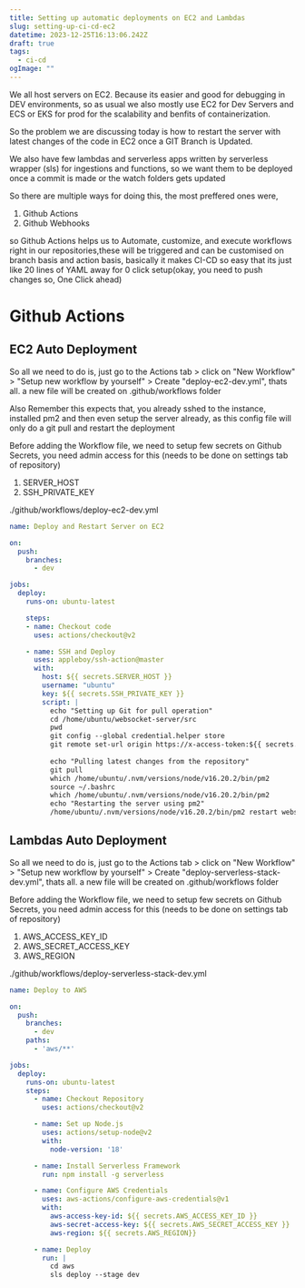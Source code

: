 ```yaml
---
title: Setting up automatic deployments on EC2 and Lambdas
slug: setting-up-ci-cd-ec2
datetime: 2023-12-25T16:13:06.242Z
draft: true
tags:
  - ci-cd
ogImage: ""
---
```


We all host servers on EC2. Because its easier and good for debugging in DEV environments, so as usual we also mostly use EC2 for Dev Servers and ECS or EKS for prod for the scalability and benfits of containerization.

So the problem we are discussing today is how to restart the server with latest changes of the code in EC2 once a GIT Branch is Updated.

We also have few lambdas and serverless apps written by serverless wrapper (sls) for ingestions and functions, so we want them to be deployed once a commit is made or the watch folders gets updated


So there are multiple ways for doing this,
the most preffered ones were,
1. Github Actions
2. Github Webhooks

so Github Actions helps us to Automate, customize, and execute workflows right in our repositories,these will be triggered and can be customised on branch basis and action basis, basically it makes CI-CD so easy that its just like 20 lines of YAML away for 0 click setup(okay, you need to push changes so, One Click ahead)


# Github Actions

## EC2 Auto Deployment
So all we need to do is, just go to the Actions tab > click on "New Workflow" > "Setup new workflow by yourself" > Create "deploy-ec2-dev.yml", thats all. a new file will be created on .github/workflows folder

Also Remember this expects that, you already sshed to the instance, installed pm2 and then even setup the server already, as this config file will only do a git pull and restart the deployment

Before adding the Workflow file, we need to setup few secrets on Github Secrets, you need admin access for this (needs to be done on settings tab of repository)
   1. SERVER_HOST
   2. SSH_PRIVATE_KEY


./github/workflows/deploy-ec2-dev.yml
```yaml
name: Deploy and Restart Server on EC2

on:
  push:
    branches:
      - dev

jobs:
  deploy:
    runs-on: ubuntu-latest

    steps:
    - name: Checkout code
      uses: actions/checkout@v2

    - name: SSH and Deploy
      uses: appleboy/ssh-action@master
      with:
        host: ${{ secrets.SERVER_HOST }}
        username: "ubuntu"
        key: ${{ secrets.SSH_PRIVATE_KEY }}
        script: |
          echo "Setting up Git for pull operation"
          cd /home/ubuntu/websocket-server/src
          pwd
          git config --global credential.helper store
          git remote set-url origin https://x-access-token:${{ secrets.GITHUB_TOKEN }}@github.com/LayerE/websocket-server.git
          
          echo "Pulling latest changes from the repository"
          git pull
          which /home/ubuntu/.nvm/versions/node/v16.20.2/bin/pm2
          source ~/.bashrc
          which /home/ubuntu/.nvm/versions/node/v16.20.2/bin/pm2
          echo "Restarting the server using pm2"
          /home/ubuntu/.nvm/versions/node/v16.20.2/bin/pm2 restart websocket-server


```

## Lambdas Auto Deployment
So all we need to do is, just go to the Actions tab > click on "New Workflow" > "Setup new workflow by yourself" > Create "deploy-serverless-stack-dev.yml", thats all. a new file will be created on .github/workflows folder


Before adding the Workflow file, we need to setup few secrets on Github Secrets, you need admin access for this (needs to be done on settings tab of repository)
   1. AWS_ACCESS_KEY_ID
   2. AWS_SECRET_ACCESS_KEY
   3. AWS_REGION

./github/workflows/deploy-serverless-stack-dev.yml
```yaml
name: Deploy to AWS

on:
  push:
    branches:
      - dev
    paths:
      - 'aws/**'

jobs:
  deploy:
    runs-on: ubuntu-latest
    steps:
      - name: Checkout Repository
        uses: actions/checkout@v2

      - name: Set up Node.js
        uses: actions/setup-node@v2
        with:
          node-version: '18'

      - name: Install Serverless Framework
        run: npm install -g serverless

      - name: Configure AWS Credentials
        uses: aws-actions/configure-aws-credentials@v1
        with:
          aws-access-key-id: ${{ secrets.AWS_ACCESS_KEY_ID }}
          aws-secret-access-key: ${{ secrets.AWS_SECRET_ACCESS_KEY }}
          aws-region: ${{ secrets.AWS_REGION}}

      - name: Deploy
        run: |
          cd aws
          sls deploy --stage dev
```